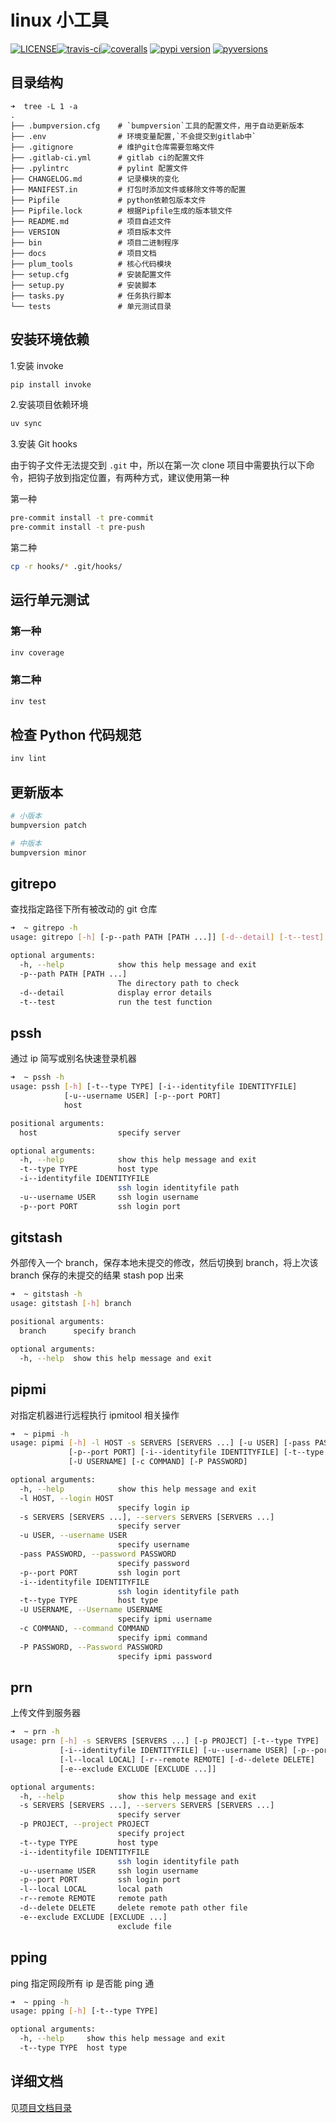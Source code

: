 # linux 小工具

[![LICENSE](https://img.shields.io/github/license/seekplum/plum_tools.svg)](https://github.com/seekplum/plum_tools/blob/master/LICENSE)[![travis-ci](https://travis-ci.org/seekplum/plum_tools.svg?branch=master)](https://travis-ci.org/seekplum/plum_tools)[![coveralls](https://coveralls.io/repos/github/seekplum/plum_tools/badge.svg?branch=master)](https://coveralls.io/github/seekplum/plum_tools?branch=master) [![pypi version](https://img.shields.io/pypi/v/plum_tools.svg)](https://pypi.python.org/pypi/plum_tools) [![pyversions](https://img.shields.io/pypi/pyversions/plum_tools.svg)](https://pypi.python.org/pypi/plum_tools)

## 目录结构

```text
➜  tree -L 1 -a
.
├── .bumpversion.cfg    # `bumpversion`工具的配置文件，用于自动更新版本
├── .env                # 环境变量配置,`不会提交到gitlab中`
├── .gitignore          # 维护git仓库需要忽略文件
├── .gitlab-ci.yml      # gitlab ci的配置文件
├── .pylintrc           # pylint 配置文件
├── CHANGELOG.md        # 记录模块的变化
├── MANIFEST.in         # 打包时添加文件或移除文件等的配置
├── Pipfile             # python依赖包版本文件
├── Pipfile.lock        # 根据Pipfile生成的版本锁文件
├── README.md           # 项目自述文件
├── VERSION             # 项目版本文件
├── bin                 # 项目二进制程序
├── docs                # 项目文档
├── plum_tools          # 核心代码模块
├── setup.cfg           # 安装配置文件
├── setup.py            # 安装脚本
├── tasks.py            # 任务执行脚本
└── tests               # 单元测试目录

```

## 安装环境依赖

1.安装 invoke

```bash
pip install invoke
```

2.安装项目依赖环境

```bash
uv sync
```

3.安装 Git hooks

由于钩子文件无法提交到 `.git` 中，所以在第一次 clone 项目中需要执行以下命令，把钩子放到指定位置，有两种方式，建议使用第一种

第一种

```bash
pre-commit install -t pre-commit
pre-commit install -t pre-push
```

第二种

```bash
cp -r hooks/* .git/hooks/
```

## 运行单元测试

### 第一种

```bash
inv coverage
```

### 第二种

```bash
inv test
```

## 检查 Python 代码规范

```bash
inv lint
```

## 更新版本

```bash
# 小版本
bumpversion patch

# 中版本
bumpversion minor
```

## gitrepo

查找指定路径下所有被改动的 git 仓库

```bash
➜  ~ gitrepo -h
usage: gitrepo [-h] [-p--path PATH [PATH ...]] [-d--detail] [-t--test]

optional arguments:
  -h, --help            show this help message and exit
  -p--path PATH [PATH ...]
                        The directory path to check
  -d--detail            display error details
  -t--test              run the test function
```

## pssh

通过 ip 简写或别名快速登录机器

```bash
➜  ~ pssh -h
usage: pssh [-h] [-t--type TYPE] [-i--identityfile IDENTITYFILE]
            [-u--username USER] [-p--port PORT]
            host

positional arguments:
  host                  specify server

optional arguments:
  -h, --help            show this help message and exit
  -t--type TYPE         host type
  -i--identityfile IDENTITYFILE
                        ssh login identityfile path
  -u--username USER     ssh login username
  -p--port PORT         ssh login port
```

## gitstash

外部传入一个 branch，保存本地未提交的修改，然后切换到 branch，将上次该 branch 保存的未提交的结果 stash pop 出来

```bash
➜  ~ gitstash -h
usage: gitstash [-h] branch

positional arguments:
  branch      specify branch

optional arguments:
  -h, --help  show this help message and exit
```

## pipmi

对指定机器进行远程执行 ipmitool 相关操作

```bash
➜  ~ pipmi -h
usage: pipmi [-h] -l HOST -s SERVERS [SERVERS ...] [-u USER] [-pass PASSWORD]
             [-p--port PORT] [-i--identityfile IDENTITYFILE] [-t--type TYPE]
             [-U USERNAME] [-c COMMAND] [-P PASSWORD]

optional arguments:
  -h, --help            show this help message and exit
  -l HOST, --login HOST
                        specify login ip
  -s SERVERS [SERVERS ...], --servers SERVERS [SERVERS ...]
                        specify server
  -u USER, --username USER
                        specify username
  -pass PASSWORD, --password PASSWORD
                        specify password
  -p--port PORT         ssh login port
  -i--identityfile IDENTITYFILE
                        ssh login identityfile path
  -t--type TYPE         host type
  -U USERNAME, --Username USERNAME
                        specify ipmi username
  -c COMMAND, --command COMMAND
                        specify ipmi command
  -P PASSWORD, --Password PASSWORD
                        specify ipmi password
```

## prn

上传文件到服务器

```bash
➜  ~ prn -h
usage: prn [-h] -s SERVERS [SERVERS ...] [-p PROJECT] [-t--type TYPE]
           [-i--identityfile IDENTITYFILE] [-u--username USER] [-p--port PORT]
           [-l--local LOCAL] [-r--remote REMOTE] [-d--delete DELETE]
           [-e--exclude EXCLUDE [EXCLUDE ...]]

optional arguments:
  -h, --help            show this help message and exit
  -s SERVERS [SERVERS ...], --servers SERVERS [SERVERS ...]
                        specify server
  -p PROJECT, --project PROJECT
                        specify project
  -t--type TYPE         host type
  -i--identityfile IDENTITYFILE
                        ssh login identityfile path
  -u--username USER     ssh login username
  -p--port PORT         ssh login port
  -l--local LOCAL       local path
  -r--remote REMOTE     remote path
  -d--delete DELETE     delete remote path other file
  -e--exclude EXCLUDE [EXCLUDE ...]
                        exclude file
```

## pping

ping 指定网段所有 ip 是否能 ping 通

```bash
➜  ~ pping -h
usage: pping [-h] [-t--type TYPE]

optional arguments:
  -h, --help     show this help message and exit
  -t--type TYPE  host type
```

## 详细文档

见[项目文档目录](docs/README.md)
